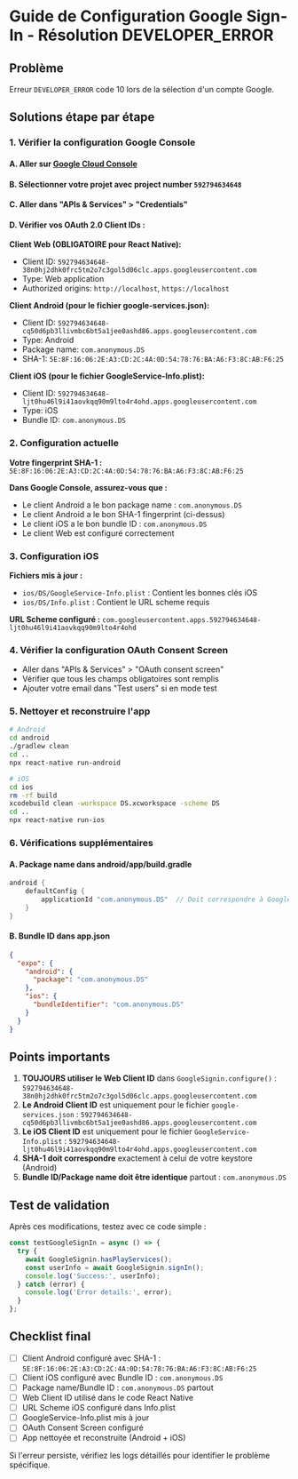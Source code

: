 # Guide de Configuration Google Sign-In - Résolution DEVELOPER_ERROR

## Problème
Erreur `DEVELOPER_ERROR` code 10 lors de la sélection d'un compte Google.

## Solutions étape par étape

### 1. Vérifier la configuration Google Console

#### A. Aller sur [Google Cloud Console](https://console.cloud.google.com/)

#### B. Sélectionner votre projet avec project number `592794634648`

#### C. Aller dans "APIs & Services" > "Credentials"

#### D. Vérifier vos OAuth 2.0 Client IDs :

**Client Web (OBLIGATOIRE pour React Native):**
- Client ID: `592794634648-38n0hj2dhk0frc5tm2o7c3gol5d06clc.apps.googleusercontent.com`
- Type: Web application
- Authorized origins: `http://localhost`, `https://localhost`

**Client Android (pour le fichier google-services.json):**
- Client ID: `592794634648-cq50d6pb3llivmbc6bt5a1jee0ashd86.apps.googleusercontent.com`
- Type: Android
- Package name: `com.anonymous.DS`
- SHA-1: `5E:8F:16:06:2E:A3:CD:2C:4A:0D:54:78:76:BA:A6:F3:8C:AB:F6:25`

**Client iOS (pour le fichier GoogleService-Info.plist):**
- Client ID: `592794634648-ljt0hu46l9i41aovkqq90m9lto4r4ohd.apps.googleusercontent.com`
- Type: iOS
- Bundle ID: `com.anonymous.DS`

### 2. Configuration actuelle

**Votre fingerprint SHA-1 :** `5E:8F:16:06:2E:A3:CD:2C:4A:0D:54:78:76:BA:A6:F3:8C:AB:F6:25`

**Dans Google Console, assurez-vous que :**
- Le client Android a le bon package name : `com.anonymous.DS`
- Le client Android a le bon SHA-1 fingerprint (ci-dessus)
- Le client iOS a le bon bundle ID : `com.anonymous.DS`
- Le client Web est configuré correctement

### 3. Configuration iOS

**Fichiers mis à jour :**
- `ios/DS/GoogleService-Info.plist` : Contient les bonnes clés iOS
- `ios/DS/Info.plist` : Contient le URL scheme requis

**URL Scheme configuré :**
`com.googleusercontent.apps.592794634648-ljt0hu46l9i41aovkqq90m9lto4r4ohd`

### 4. Vérifier la configuration OAuth Consent Screen

- Aller dans "APIs & Services" > "OAuth consent screen"
- Vérifier que tous les champs obligatoires sont remplis
- Ajouter votre email dans "Test users" si en mode test

### 5. Nettoyer et reconstruire l'app

```bash
# Android
cd android
./gradlew clean
cd ..
npx react-native run-android

# iOS
cd ios
rm -rf build
xcodebuild clean -workspace DS.xcworkspace -scheme DS
cd ..
npx react-native run-ios
```

### 6. Vérifications supplémentaires

#### A. Package name dans android/app/build.gradle
```gradle
android {
    defaultConfig {
        applicationId "com.anonymous.DS"  // Doit correspondre à Google Console
    }
}
```

#### B. Bundle ID dans app.json
```json
{
  "expo": {
    "android": {
      "package": "com.anonymous.DS"
    },
    "ios": {
      "bundleIdentifier": "com.anonymous.DS"
    }
  }
}
```

## Points importants

1. **TOUJOURS utiliser le Web Client ID** dans `GoogleSignin.configure()` : `592794634648-38n0hj2dhk0frc5tm2o7c3gol5d06clc.apps.googleusercontent.com`
2. **Le Android Client ID** est uniquement pour le fichier `google-services.json` : `592794634648-cq50d6pb3llivmbc6bt5a1jee0ashd86.apps.googleusercontent.com`
3. **Le iOS Client ID** est uniquement pour le fichier `GoogleService-Info.plist` : `592794634648-ljt0hu46l9i41aovkqq90m9lto4r4ohd.apps.googleusercontent.com`
4. **SHA-1 doit correspondre** exactement à celui de votre keystore (Android)
5. **Bundle ID/Package name doit être identique** partout : `com.anonymous.DS`

## Test de validation

Après ces modifications, testez avec ce code simple :

```javascript
const testGoogleSignIn = async () => {
  try {
    await GoogleSignin.hasPlayServices();
    const userInfo = await GoogleSignin.signIn();
    console.log('Success:', userInfo);
  } catch (error) {
    console.log('Error details:', error);
  }
};
```

## Checklist final

- [ ] Client Android configuré avec SHA-1 : `5E:8F:16:06:2E:A3:CD:2C:4A:0D:54:78:76:BA:A6:F3:8C:AB:F6:25`
- [ ] Client iOS configuré avec Bundle ID : `com.anonymous.DS`
- [ ] Package name/Bundle ID : `com.anonymous.DS` partout
- [ ] Web Client ID utilisé dans le code React Native
- [ ] URL Scheme iOS configuré dans Info.plist
- [ ] GoogleService-Info.plist mis à jour
- [ ] OAuth Consent Screen configuré
- [ ] App nettoyée et reconstruite (Android + iOS)

Si l'erreur persiste, vérifiez les logs détaillés pour identifier le problème spécifique. 
